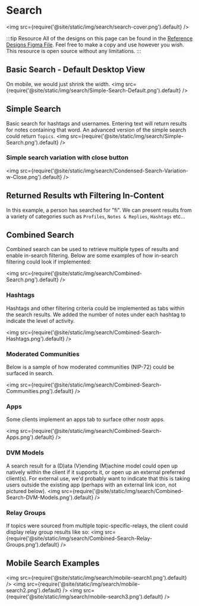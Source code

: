 # Search
<img src={require('@site/static/img/search/search-cover.png').default} />

:::tip Resource
All of the designs on this page can be found in the [Reference Designs Figma File](https://www.figma.com/file/C2ztFLDxihrfturW7Q6kbj/Reference-Components?type=design&node-id=213%3A11495&mode=design&t=qbn9PiAj1v6RWRwM-1). Feel free to make a copy and use however you wish. This resource is open source without any limitations.
:::

## Basic Search - Default Desktop View
On mobile, we would just shrink the width.
<img src={require('@site/static/img/search/Simple-Search-Default.png').default} />

## Simple Search
Basic search for hashtags and usernames. Entering text will return results for notes containing that word. An advanced version of the simple search could return `Topics`. 
<img src={require('@site/static/img/search/Simple-Search.png').default} />

### Simple search variation with close button
<img src={require('@site/static/img/search/Condensed-Search-Variation-w-Close.png').default} />

## Returned Results wth Filtering In-Content
In this example, a person has searched for "fi". We can present results from a variety of categories such as `Profiles`, `Notes & Replies`, `Hashtags` etc... 

## Combined Search
Combined search can be used to retrieve multiple types of results and enable in-search filtering. Below are some examples of how in-search filtering could look if implemented:

<img src={require('@site/static/img/search/Combined-Search.png').default} />

### Hashtags
Hashtags and other filtering criteria could be implemented as tabs within the search results. We added the number of notes under each hashtag to indicate the level of activity.

<img src={require('@site/static/img/search/Combined-Search-Hashtags.png').default} />

### Moderated Communities
Below is a sample of how moderated communities (NIP-72) could be surfaced in search.

<img src={require('@site/static/img/search/Combined-Search-Communities.png').default} />

### Apps
Some clients implement an apps tab to surface other nostr apps. 

<img src={require('@site/static/img/search/Combined-Search-Apps.png').default} />

### DVM Models
A search result for a (D)ata (V)ending (M)achine model could open up natively within the client if it supports it, or open up an external preferred client(s). For external use, we'd probably want to indicate that this is taking users outside the existing app (perhaps with an external link icon, not pictured below).
<img src={require('@site/static/img/search/Combined-Search-DVM-Models.png').default} />

### Relay Groups
If topics were sourced from multiple topic-specific-relays, the client could display relay group results like so:
<img src={require('@site/static/img/search/Combined-Search-Relay-Groups.png').default} />

## Mobile Search Examples

<img src={require('@site/static/img/search/mobile-search1.png').default} />
<img src={require('@site/static/img/search/mobile-search2.png').default} />
<img src={require('@site/static/img/search/mobile-search3.png').default} />